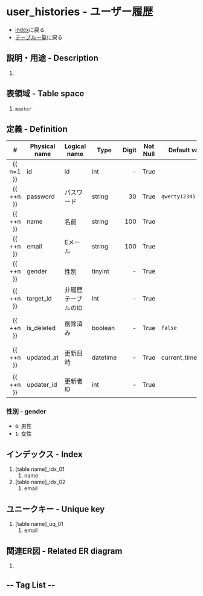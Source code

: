 # user_histories - ユーザー履歴
- [index](/)に戻る
- [テーブル一覧](../list_tables.md)に戻る

## 説明・用途 - Description
1. <GreenBadge text="T.B.D." />

## 表領域 - Table space
1. `master`

## 定義 - Definition

|     #     | Physical name | Logical name       | Type     | Digit | Not Null | Default value     | Description                     |
| :-------: | ------------- | ------------------ | -------- | ----: | :------: | ----------------- | ------------------------------- |
| {{ n=1 }} | id            | id                 | int      |     - |   True   |                   | Primary key. auto increment     |
| {{ ++n }} | password      | パスワード         | string   |    30 |   True   | `qwerty12345`     | crypt                           |
| {{ ++n }} | name          | 名前               | string   |   100 |   True   |                   |                                 |
| {{ ++n }} | email         | Eメール            | string   |   100 |   True   |                   |                                 |
| {{ ++n }} | gender        | 性別               | tinyint  |     - |   True   |                   | [性別](#性別-gender)            |
| {{ ++n }} | target_id     | 非履歴テーブルのID | int      |     - |   True   |                   |                                 |
| {{ ++n }} | is_deleted    | 削除済み           | boolean  |     - |   True   | `false`           | 非履歴を削除したときのみ `true` |
| {{ ++n }} | updated_at    | 更新日時           | datetime |     - |   True   | current_timestamp | insert時のみセットされる        |
| {{ ++n }} | updater_id    | 更新者ID           | int      |     - |   True   |                   | user_id                         |

### 性別 - gender
- `0`: 男性
- `1`: 女性

## インデックス - Index
1. [table name]_idx_01
    1. name
1. [table name]_idx_02
    1. email

## ユニークキー - Unique key
1. [table name]_uq_01
    1. email

## 関連ER図 - Related ER diagram
1. <GreenBadge text="T.B.D." />

## -- Tag List --
<TagList />
